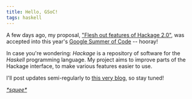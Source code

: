 ```yaml
---
title: Hello, GSoC!
tags: haskell
---
```


A few days ago, my proposal, ["Flesh out features of Hackage 2.0"][proposal], was accepted into this year's [Google Summer of Code][GSoC] -- hooray!

In case you're wondering: *Hackage* is a repository of software for the *Haskell* programming language. My project aims to improve parts of the Hackage interface, to make various features easier to use.

I'll post updates semi-regularly to [this very blog][blog], so stay tuned!

[*\*squee\**][squee]

[GSoC]: https://www.google-melange.com/gsoc/homepage/google/gsoc2014
[proposal]: https://docs.google.com/document/d/1bcDiudULtaz3NFCqTHXD2WU6Ighsm199D7ojfS8quVI/edit
[blog]: http://lfairy.github.io/blog
[squee]: http://www.youtube.com/watch?v=csO8_NCaYFI
